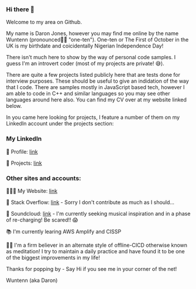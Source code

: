 ### Hi there 👋

Welcome to my area on Github. 

My name is Daron Jones, however you may find me online by the name Wuntenn (pronounced👂🏾 "one-ten"). One-ten or The First of October in the UK is my birthdate and coicidentally Nigerian Independence Day! 

There isn't much here to show by the way of personal code samples. I guess I'm an introvert coder (most of my projects are private! 😅).

There are quite a few projects listed publicly here that are tests done for interview purposes. These should be useful to give an indidation of the way that I code. There are samples mostly in JavaScript based tech, however I am able to
code in C++ and similar languages so you may see other languages around here also. You can find my CV over at my website linked below.

In you came here looking for projects, I feature a number of them on my LinkedIn account under the projects section:


### My LinkedIn

💼 Profile: [link](https://www.linkedin.com/in/daronjones/)

📂 Projects: [link](https://www.linkedin.com/in/daronjones/details/projects/)


### Other sites and accounts: 

👨🏾‍💻 My Website: [link](https://www.daronjones.com)

👾 Stack Overflow: [link](https://stackoverflow.com/users/1054919/daron-jones) - Sorry I don't contribute as much as I should...

🎹 Soundcloud: [link](https://soundcloud.com/wuntenn) - I'm currently seeking musical inspiration and in a phase of re-charging! Be scared!! 😱

📚 I'm currently learing AWS Amplify and CISSP

🧘🏿 I'm a firm believer in an alternate style of offline-CICD otherwise known as meditation! I try to maintain a daily practice and have found it to be one of the biggest improvements in my life!

Thanks for popping by - Say Hi if you see me in your corner of the net!

Wuntenn (aka Daron)

<!--
**Wuntenn/Wuntenn** is a ✨ _special_ ✨ repository because its `README.md` (this file) appears on your GitHub profile.

Here are some ideas to get you started:

- 🔭 I’m currently working on ...
- 🌱 I’m currently learning ...
- 👯 I’m looking to collaborate on ...
- 🤔 I’m looking for help with ...
- 💬 Ask me about ...
- 📫 How to reach me: ...
- 😄 Pronouns: ...
- ⚡ Fun fact: ...
-->
